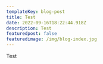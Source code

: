 ```yaml
---
templateKey: blog-post
title: Test
date: 2022-09-16T18:22:44.918Z
description: Test
featuredpost: false
featuredimage: /img/blog-index.jpg
---
```

Test